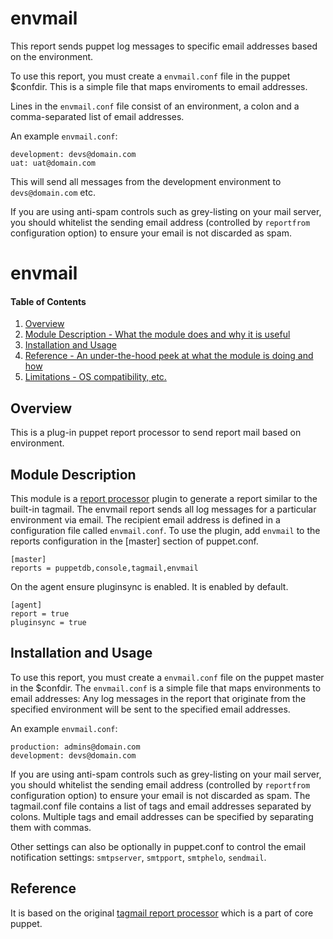 # envmail

This report sends puppet log messages to specific email addresses
based on the environment.

To use this report, you must create a `envmail.conf` file in the puppet
$confdir.  This is a simple file that maps enviroments to email addresses.

Lines in the `envmail.conf` file consist of an environment, a colon
and a comma-separated list of email addresses.

An example `envmail.conf`:

    development: devs@domain.com
    uat: uat@domain.com

This will send all messages from the development environment to `devs@domain.com` etc.

If you are using anti-spam controls such as grey-listing on your mail
server, you should whitelist the sending email address (controlled by
`reportfrom` configuration option) to ensure your email is not discarded as spam.


# envmail

#### Table of Contents

1. [Overview](#overview)
2. [Module Description - What the module does and why it is useful](#module-description)
3. [Installation and Usage](#installation-and-usage)
4. [Reference - An under-the-hood peek at what the module is doing and how](#reference)
5. [Limitations - OS compatibility, etc.](#limitations)

## Overview

This is a plug-in puppet report processor to send report mail based on environment.

## Module Description

This module is a [report processor](https://docs.puppetlabs.com/guides/reporting.html) plugin to generate a report similar to the built-in tagmail. The envmail report sends all log messages for a particular environment via email.
The recipient email address is defined in a configuration file called `envmail.conf`.  To use the plugin, add `envmail` to the reports configuration in the [master] section of puppet.conf.

```
[master]
reports = puppetdb,console,tagmail,envmail
```

On the agent ensure pluginsync is enabled. It is enabled by default.

```
[agent]
report = true
pluginsync = true
```

## Installation and Usage

To use this report, you must create a `envmail.conf` file on the puppet master in the $confdir. The `envmail.conf` is a simple file that maps environments to email addresses:  Any log messages in the report that originate from the specified environment will be sent to the specified email addresses. 

An example `envmail.conf`:
```
production: admins@domain.com
development: devs@domain.com
```
If you are using anti-spam controls such as grey-listing on your mail server, you should whitelist the sending email address (controlled by `reportfrom` configuration option) to ensure your email is not discarded as spam.
The tagmail.conf file contains a list of tags and email addresses separated by colons. Multiple tags and email addresses can be specified by separating them with commas.

Other settings can also be optionally in puppet.conf to control the email notification settings: `smtpserver`, `smtpport`, `smtphelo`, `sendmail`.

## Reference

It is based on the original [tagmail report processor](https://github.com/puppetlabs/puppet/blob/3.7.3/lib/puppet/reports/tagmail.rb) which is a part of core puppet.
